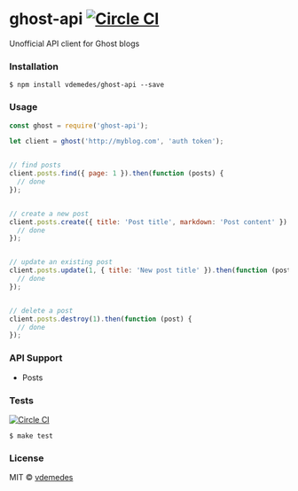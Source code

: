 # ghost-api [![Circle CI](https://circleci.com/gh/vdemedes/ghost-api.svg?style=svg)](https://circleci.com/gh/vdemedes/ghost-api)

Unofficial API client for Ghost blogs


### Installation

```
$ npm install vdemedes/ghost-api --save
```


### Usage

```js
const ghost = require('ghost-api');

let client = ghost('http://myblog.com', 'auth token');


// find posts
client.posts.find({ page: 1 }).then(function (posts) {
  // done
});


// create a new post
client.posts.create({ title: 'Post title', markdown: 'Post content' }).then(function (post) {
  // done
});


// update an existing post
client.posts.update(1, { title: 'New post title' }).then(function (post) {
  // done
});


// delete a post
client.posts.destroy(1).then(function (post) {
  // done
});
```


### API Support

- Posts


### Tests

[![Circle CI](https://circleci.com/gh/vdemedes/ghost-api.svg?style=svg)](https://circleci.com/gh/vdemedes/ghost-api)

```
$ make test
```


### License

MIT © [vdemedes](https://github.com/vdemedes)

